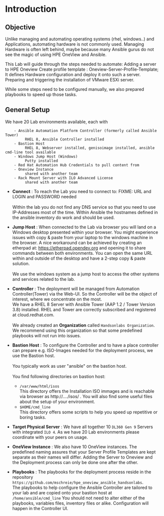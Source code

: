 # Introduction

## Objective

Unlike managing and automating operating systems (rhel, windows..) and Applications, automating hardware is not commonly used. Managing Hardware is often left behind, maybe because many Ansible gurus do not see the magic of using HPE OneView and Ansible.<br>

This Lab will guide through the steps needed to automate:
Adding a server to HPE Oneview
Create profile template : Oneview-Server-Profile-Template; It defines Hardware configuration and deploy it onto such a server.
Preparing and triggering the installation of VMware ESXi server.

While some steps need to be configured manually, we also prepared playbooks to speed up those tasks.

## General Setup

We have 20 Lab environments available, each with

```Lab Systems:
    - Ansible Automation Platform Controller (formerly called Ansible Tower)
         RHEL 8, Ansible Controller installed
    - Bastion Host
         RHEL 8, Webserver installed, genisoimage installed, ansible cmd-line tool available
    - Windows Jump Host (Windows)
         Putty installed
    - Red Hat Automation Hub Credentials to pull content from 
    - Oneview Instance
         shared with another team
    - Rack Mount Server with ILO Advanced License
         shared with another team
```

- **Connect** : To reach the Lab you need to connect to: 
FIXME: URL and LOGIN and PASSWORD needed<br><br>
Within the lab you do not find any DNS service so that you need to use IP-Addresses most of the time. Within Ansible the hostnames defined in the ansible inventory do work and should be used.

- **Jump Host** : When connected to the Lab via browser you will land on a Windows desktop presented within your browser. You might experience issues with copy & paste from your laptop to the windows machine in the browser. A nice workaround can be achieved by creating an etherpad at: https://etherpad.opendev.org and opening it to share commands between both environments.
You can open the same URL within and outside of the desktop and have a 2-step copy & paste solution.<br><br>
We use the windows system as a jump host to access the other systems and services related to the lab.

- **Controller** : The deployment will be managed from Automation Controller(Tower) via the Web-UI. So the Controller will be the object of interest, where we concentrate on the most.<br>
We have a RHEL 8 Server with Ansible Tower (AAP 1.2 / Tower Version 3.8) installed. RHEL and Tower are correctly subscribed and registered at cloud.redhat.com.<br><br>
We already created an **Organization** called `Handsonlabs Organization`. We recommend using this organization so that some predefined playbooks will not run into issues.

- **Bastion Host** : To configure the Controller and to have a place controller can prepare e.g. ISO-Images needed for the deployment process, we use the Bastion host.<br><br> 
You typically work as user "ansible" on the bastion host.<br><br> 
You find following directories on bastion host:
   - `/var/www/html/isos`<br>This directory offers the Installation ISO immages and is reachable via browser as http://..../isos/ . You will also find some useful files about the setup of your environment.
   - `$HOME/cmd_line`<br>This directory offers some scripts to help you speed up repetitive or boring tasks.

- **Target Physical Server** : We have all together 10 `DL360 Gen 9` Servers with integrated `ILO 4`. As we have 20 Lab environments please coordinate with your peers on usage.

- **OneView Instance** : We also have 10 OneView instances. The predefined naming assures that your Server Profile Templates are kept separate as their names will differ. Adding the Server to Oneview and the Deployment process can only be done one after the other.

- **Playbooks** : The playbooks for the deployment process reside in the repository `https://github.com/mschreie/hpe_oneview_ansible_handsonlabs`.<br>
The playbooks to help configure the Ansible Controller are tailored to your lab and are copied onto your bastion host at `/home/ansible/cmd_line` You should not need to alter either of the playbooks, variables files, inventory files or alike. Configuration will happen in the Controller UI.
